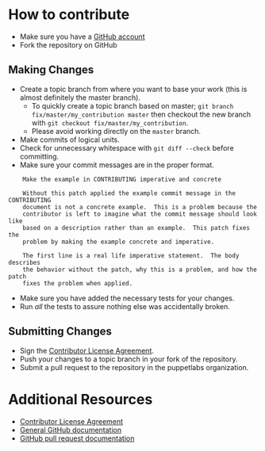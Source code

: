 # How to contribute

* Make sure you have a [GitHub account](https://github.com/signup/free)
* Fork the repository on GitHub

## Making Changes

* Create a topic branch from where you want to base your work (this is almost
definitely the master branch).
  * To quickly create a topic branch based on master; `git branch
    fix/master/my_contribution master` then checkout the new branch with `git
    checkout fix/master/my_contribution`.
  * Please avoid working directly on the
    `master` branch.
* Make commits of logical units.
* Check for unnecessary whitespace with `git diff --check` before committing.
* Make sure your commit messages are in the proper format.

````
    Make the example in CONTRIBUTING imperative and concrete

    Without this patch applied the example commit message in the CONTRIBUTING
    document is not a concrete example.  This is a problem because the
    contributor is left to imagine what the commit message should look like
    based on a description rather than an example.  This patch fixes the
    problem by making the example concrete and imperative.

    The first line is a real life imperative statement.  The body describes
    the behavior without the patch, why this is a problem, and how the patch
    fixes the problem when applied.
````

* Make sure you have added the necessary tests for your changes.
* Run _all_ the tests to assure nothing else was accidentally broken.

## Submitting Changes

* Sign the [Contributor License Agreement](http://links.puppetlabs.com/cla).
* Push your changes to a topic branch in your fork of the repository.
* Submit a pull request to the repository in the puppetlabs organization.

# Additional Resources

* [Contributor License Agreement](http://links.puppetlabs.com/cla)
* [General GitHub documentation](http://help.github.com/)
* [GitHub pull request documentation](http://help.github.com/send-pull-requests/)
